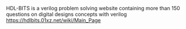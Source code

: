 HDL-BITS is a verilog problem solving website containing more than 150 questions on digital designs concepts with verilog 
https://hdlbits.01xz.net/wiki/Main_Page
